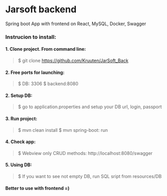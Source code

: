 # Jarsoft backend
Spring boot App with frontend on React, MySQL, Docker, Swagger

### Instrucion to install: ###
#### 1. Clone project. From command line: ####
> $ git clone https://github.com/Kruuten/JarSoft_Back

#### 2. Free ports for launching: ####
> $ DB: 3306
> $ backend:8080

#### 2.  Setup DB: ####
> $ go to application.properties and setup your DB url, login, passport

#### 3. Run project: ####
> $ mvn clean install
> $ mvn spring-boot: run

#### 4. Check app: ####
> $ Webview only CRUD methods: http://localhost:8080/swagger

#### 5.  Using DB: ####
> $ If you want to see not empty DB, run SQL sript from resources/DB

#### Better to use with frontend =) ####
